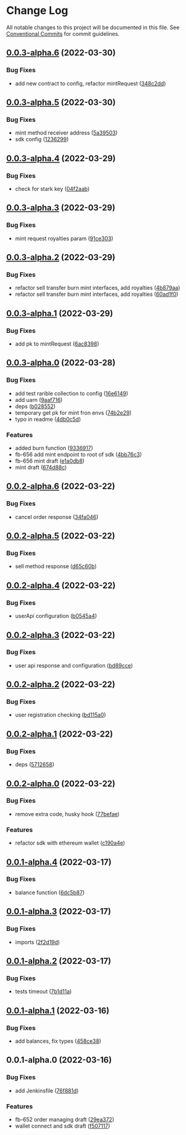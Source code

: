 # Change Log

All notable changes to this project will be documented in this file.
See [Conventional Commits](https://conventionalcommits.org) for commit guidelines.

## [0.0.3-alpha.6](https://github.com/rarible/immutable-x-sdk/compare/v0.0.3-alpha.5...v0.0.3-alpha.6) (2022-03-30)


### Bug Fixes

* add new contract to config, refactor mintRequest ([348c2dd](https://github.com/rarible/immutable-x-sdk/commit/348c2ddc6f846a7d535e009b84b6ac071bf8c4ce))





## [0.0.3-alpha.5](https://github.com/rarible/immutable-x-sdk/compare/v0.0.3-alpha.4...v0.0.3-alpha.5) (2022-03-30)


### Bug Fixes

* mint method receiver address ([5a39503](https://github.com/rarible/immutable-x-sdk/commit/5a395036abea77b682d59202a6049d3186013687))
* sdk config ([1236299](https://github.com/rarible/immutable-x-sdk/commit/12362998b48ce088cae04d3abb0c1563e6de1b84))





## [0.0.3-alpha.4](https://github.com/rarible/immutable-x-sdk/compare/v0.0.3-alpha.3...v0.0.3-alpha.4) (2022-03-29)


### Bug Fixes

* check for stark key ([04f2aab](https://github.com/rarible/immutable-x-sdk/commit/04f2aab050fcc30f320e1e5528286182419f4967))





## [0.0.3-alpha.3](https://github.com/rarible/immutable-x-sdk/compare/v0.0.3-alpha.2...v0.0.3-alpha.3) (2022-03-29)


### Bug Fixes

* mint request royalties param ([91ce303](https://github.com/rarible/immutable-x-sdk/commit/91ce30301994c73dc09de380663f2e5b74c0adc3))





## [0.0.3-alpha.2](https://github.com/rarible/immutable-x-sdk/compare/v0.0.3-alpha.1...v0.0.3-alpha.2) (2022-03-29)


### Bug Fixes

* refactor sell transfer burn mint interfaces, add royalties ([4b879aa](https://github.com/rarible/immutable-x-sdk/commit/4b879aa1785d0f91c0d3f4c5791a026745630afc))
* refactor sell transfer burn mint interfaces, add royalties ([60ad1f0](https://github.com/rarible/immutable-x-sdk/commit/60ad1f03ecb0cae364d9d4fb32a874ff9a09c432))





## [0.0.3-alpha.1](https://github.com/rarible/immutable-x-sdk/compare/v0.0.3-alpha.0...v0.0.3-alpha.1) (2022-03-29)


### Bug Fixes

* add pk to mintRequest ([6ac8398](https://github.com/rarible/immutable-x-sdk/commit/6ac83988d63d4db506ac13f1567d5134278c98bf))





## [0.0.3-alpha.0](https://github.com/rarible/immutable-x-sdk/compare/v0.0.2-alpha.6...v0.0.3-alpha.0) (2022-03-28)


### Bug Fixes

* add test rarible collection to config ([16e6149](https://github.com/rarible/immutable-x-sdk/commit/16e614979edf4e6ff30f2c36d55fb09bff776eac))
* add uarn ([9aaf716](https://github.com/rarible/immutable-x-sdk/commit/9aaf71656502d030465dd061d373a2177869c8cc))
* deps ([b028552](https://github.com/rarible/immutable-x-sdk/commit/b028552c01b49beca7d1d1fc86e9712d0480665e))
* temporary get pk for mint fron envs ([74b2e29](https://github.com/rarible/immutable-x-sdk/commit/74b2e297900c572b472033d7a6f6a1eabd145d4b))
* typo in readme ([4db0c5d](https://github.com/rarible/immutable-x-sdk/commit/4db0c5d8aef6b433716dff8b71fa4aa8a162dfec))


### Features

* added burn function ([9336917](https://github.com/rarible/immutable-x-sdk/commit/9336917a90aeb51e3dab099709dc04e43d89df2d))
* fb-656 add mint endpoint to root of sdk ([4bb76c3](https://github.com/rarible/immutable-x-sdk/commit/4bb76c3782ad19eaf3ebef1ebb0417e3dd2db350))
* fb-656 mint draft ([e1a0db8](https://github.com/rarible/immutable-x-sdk/commit/e1a0db80d13190904c17d014b9e423c360f7422f))
* mint draft ([674d88c](https://github.com/rarible/immutable-x-sdk/commit/674d88cc890bb36929a2d86cbd3fd24472aaf63a))





## [0.0.2-alpha.6](https://github.com/rarible/immutable-x-sdk/compare/v0.0.2-alpha.5...v0.0.2-alpha.6) (2022-03-22)


### Bug Fixes

* cancel order response ([34fa046](https://github.com/rarible/immutable-x-sdk/commit/34fa0462107a49052db304d77347a616d8263b1e))





## [0.0.2-alpha.5](https://github.com/rarible/immutable-x-sdk/compare/v0.0.2-alpha.4...v0.0.2-alpha.5) (2022-03-22)


### Bug Fixes

* sell method response ([d65c60b](https://github.com/rarible/immutable-x-sdk/commit/d65c60bf60463e93b0e4f8f398072a9c5b37e8a0))





## [0.0.2-alpha.4](https://github.com/rarible/immutable-x-sdk/compare/v0.0.2-alpha.3...v0.0.2-alpha.4) (2022-03-22)


### Bug Fixes

* userApi configuration ([b0545a4](https://github.com/rarible/immutable-x-sdk/commit/b0545a4e8ad821bfd7d8dfe7557fd92ea54865f5))





## [0.0.2-alpha.3](https://github.com/rarible/immutable-x-sdk/compare/v0.0.2-alpha.2...v0.0.2-alpha.3) (2022-03-22)


### Bug Fixes

* user api response and configuration ([bd89cce](https://github.com/rarible/immutable-x-sdk/commit/bd89cce5fc0e887fd93c471cca016ddfd82cf8ce))





## [0.0.2-alpha.2](https://github.com/rarible/immutable-x-sdk/compare/v0.0.2-alpha.1...v0.0.2-alpha.2) (2022-03-22)


### Bug Fixes

* user registration checking ([bd115a0](https://github.com/rarible/immutable-x-sdk/commit/bd115a0796c3019430f3158c9d38ba2cf9f59a3f))





## [0.0.2-alpha.1](https://github.com/rarible/immutable-x-sdk/compare/v0.0.2-alpha.0...v0.0.2-alpha.1) (2022-03-22)


### Bug Fixes

* deps ([5712658](https://github.com/rarible/immutable-x-sdk/commit/57126584346b9aeee934007b1e58fdb6477acb54))





## [0.0.2-alpha.0](https://github.com/rarible/immutable-x-sdk/compare/v0.0.1-alpha.4...v0.0.2-alpha.0) (2022-03-22)


### Bug Fixes

* remove extra code, husky hook ([77befae](https://github.com/rarible/immutable-x-sdk/commit/77befae2c8d4b9999bb90eb28649afdbd220edc4))


### Features

* refactor sdk with ethereum wallet ([c190a4e](https://github.com/rarible/immutable-x-sdk/commit/c190a4e7ea6ad4d2b0b15215b8d99e0871416cb5))





## [0.0.1-alpha.4](https://github.com/rarible/immutable-x-sdk/compare/v0.0.1-alpha.3...v0.0.1-alpha.4) (2022-03-17)


### Bug Fixes

* balance function ([6dc5b87](https://github.com/rarible/immutable-x-sdk/commit/6dc5b87f729e92ad269d5b3456ec061f63fc1a55))





## [0.0.1-alpha.3](https://github.com/rarible/immutable-x-sdk/compare/v0.0.1-alpha.2...v0.0.1-alpha.3) (2022-03-17)


### Bug Fixes

* imports ([2f2d19d](https://github.com/rarible/immutable-x-sdk/commit/2f2d19dbc7f42d65ea04a1aa31afda60b15d222c))





## [0.0.1-alpha.2](https://github.com/rarible/immutable-x-sdk/compare/v0.0.1-alpha.1...v0.0.1-alpha.2) (2022-03-17)


### Bug Fixes

* tests timeout ([7b1d11a](https://github.com/rarible/immutable-x-sdk/commit/7b1d11aea25ef6b6b8f845df07b24bd19c83ba16))





## [0.0.1-alpha.1](https://github.com/rarible/immutable-x-sdk/compare/v0.0.1-alpha.0...v0.0.1-alpha.1) (2022-03-16)


### Bug Fixes

* add balances, fix types ([458ce38](https://github.com/rarible/immutable-x-sdk/commit/458ce38af579320a0be2b910e0fa77ccd3aa9f4a))





## 0.0.1-alpha.0 (2022-03-16)


### Bug Fixes

* add Jenkinsfile ([76f881d](https://github.com/rarible/immutable-x-sdk/commit/76f881d855b39867c957a80d4c1395df48de5a63))


### Features

* fb-652 order managing draft ([29ea372](https://github.com/rarible/immutable-x-sdk/commit/29ea3723a69d6d5c53b20078c69ab6c442c57328))
* wallet connect and sdk draft ([f507117](https://github.com/rarible/immutable-x-sdk/commit/f507117ebb2922bbca40c97dd5cc28023c5adfc1))
